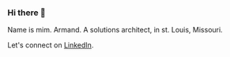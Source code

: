 ### Hi there 👋
Name is mim. Armand. A solutions architect, in st. Louis, Missouri.

Let's connect on [LinkedIn](https://www.linkedin.com/in/3dots/).


<!--
**mim-Armand/mim-Armand** is a ✨ _special_ ✨ repository because its `README.md` (this file) appears on your GitHub profile.

Here are some ideas to get you started:

- 🔭 I’m currently working on ...
- 🌱 I’m currently learning ...
- 👯 I’m looking to collaborate on ...
- 🤔 I’m looking for help with ...
- 💬 Ask me about ...
- 📫 How to reach me: ...
- 😄 Pronouns: ...
- ⚡ Fun fact: ...
-->
